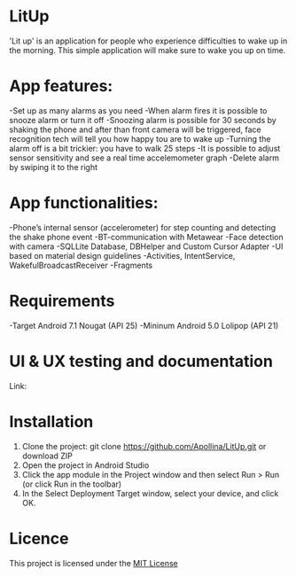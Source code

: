 # LitUp
'Lit up' is an application for people who experience difficulties to wake up in the morning. This simple application will make sure to wake you up on time. 

# App features:
-Set up as many alarms as you need
-When alarm fires it is possible to snooze alarm or turn it off
-Snoozing alarm is possible for 30 seconds by shaking the phone and after than front camera will be triggered, face recognition tech will     tell you how happy tou are to wake up
-Turning the alarm off is a bit trickier: you have to walk 25 steps 
-It is possible to adjust sensor sensitivity and see a real time accelemometer graph 
-Delete alarm by swiping it to the right

# App functionalities:
-Phone’s internal sensor (accelerometer) for step counting and detecting the shake phone event
-BT-communication with Metawear
-Face detection with camera 
-SQLLite Database, DBHelper and Custom Cursor Adapter
-UI based on material design guidelines
-Activities, IntentService, WakefulBroadcastReceiver
-Fragments

# Requirements
-Target Android 7.1 Nougat (API 25)
-Mininum Android 5.0 Lolipop (API 21)

# UI & UX testing and documentation
Link:

# Installation
1) Clone the project: git clone https://github.com/Apollina/LitUp.git or download ZIP
2) Open the project in Android Studio 
3) Click the app module in the Project window and then select Run > Run (or click Run  in the toolbar)
4) In the Select Deployment Target window, select your device, and click OK.

# Licence
This project  is licensed under the [MIT License](LICENSE)



